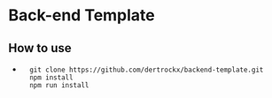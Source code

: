 # Back-end Template

## How to use
* ```shell
	git clone https://github.com/dertrockx/backend-template.git
	npm install
	npm run install
  ```